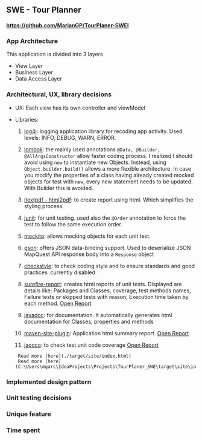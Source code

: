 ## SWE - Tour Planner
#### https://github.com/MarianGP/TourPlaner-SWEI

### App Architecture
This application is divided into 3 layers

- View Layer
- Business Layer
- Data Access Layer

### Architectural, UX, library decisions

- UX: Each view has its own controller and viewModel 
- Libraries:
  
    1) <ins>log4j</ins>: logging application library for recoding app activity. Used levels: INFO, DEBUG, WARN, ERROR.
       
    2) <ins>lombok</ins>: the mainly used annotations ``@Data, @Builder, @AllArgsConstructor`` allow faster coding process. 
      I realized I should avoid using ``new`` to instantiate new Objects. Instead, using ``Object.builder.build()``
      allows a more flexible architecture. In case you modify the properties of a class having already created
      mocked objects for test with ```new```, every new statement needs to be updated. With Builder this is avoided.
       
    3) <ins>itextpdf - html2pdf</ins>: to create report using html. Which simplifies the styling process.
       
    4) <ins>junit</ins>: for unit testing. used also the ``@Order`` annotation to force the test to follow the same
      execution order.
       
    5) <ins>mockito</ins>: allows mocking objects for each unit test.
       
    6) <ins>gson</ins>: offers JSON data-binding support. Used to deserialize JSON MapQuest API response body into
     a ``Response`` object
       
    7) <ins>checkstyle</ins>: to check coding style and to ensure standards and good practices. currently disabled

    8) <ins>surefire-report</ins>: creates html reports of unit tests. Displayed are details like: Packages and Classes, 
     coverage, test methods names, Failure tests or skipped tests with reason, Execution time taken by each method.
     <a href="file:///C:/Users/mgarc/IdeaProjects/Projects/TourPlaner_SWE/target/apiDocs/index.html" target="_top">Open Report</a>

    9) <ins>javadoc</ins>: for documentation. It automatically generates html documentation for Classes, properties 
     and methods
       
    10) <ins>maven-site-plugin</ins>: Application html summary report.
     <a href="file:///C:/Users/mgarc/IdeaProjects/Projects/TourPlaner_SWE/target/site/index.html" target="_top">Open Report</a>

    11) <ins>jacoco</ins>: to check test unit code coverage
        <a href="./target/site/jacoco/index.html" target="_top">Open Report</a>

       Read more [here](./target/site/index.html)
       Read more [here](C:\Users\mgarc\IdeaProjects\Projects\TourPlaner_SWE\target\site\index.html)
       

### Implemented design pattern


### Unit testing decisions


### Unique feature


### Time spent




